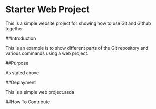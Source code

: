 # Starter Web Project

This is a simple website project for showing how to use Git and Github together

##Introduction

This is an example is to show different parts of the Git repository and various commands using a web project.

##Purpose

As stated above

##Deplayment

This is a simple web project.asda

##How To Contribute